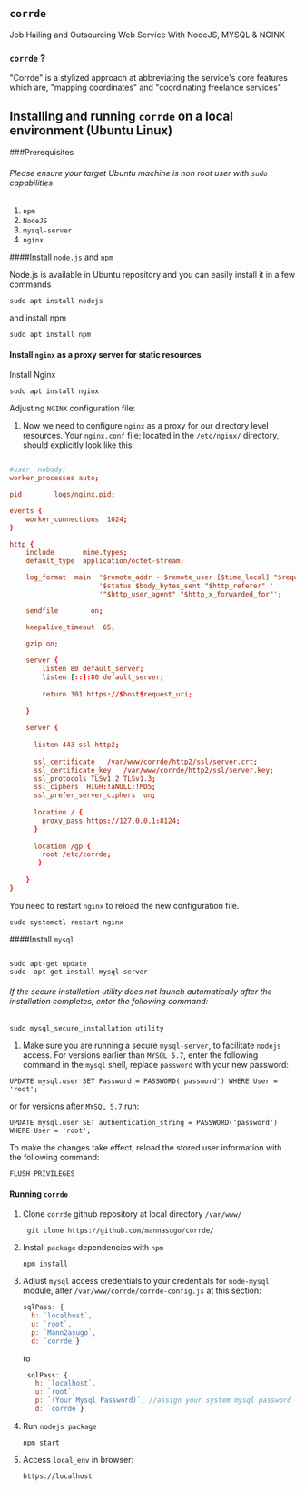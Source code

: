 ## `corrde`

Job Hailing and Outsourcing Web Service With NodeJS, MYSQL & NGINX

### `corrde` ?

"Corrde" is a stylized approach at abbreviating the service's core features which are, "mapping coordinates" and "coordinating freelance services"

## Installing and running `corrde` on a local environment (Ubuntu Linux)

###Prerequisites

###### Please ensure your target Ubuntu machine is non root user with `sudo` capabilities

1. ``npm``
2. ```NodeJS```
3. ````mysql-server````
4. ``nginx``

####Install `node.js` and `npm`

Node.js is available in Ubuntu repository and you can easily install it in a few commands

```shell
sudo apt install nodejs
```

and install npm

```shell
sudo apt install npm
```

#### Install `nginx` as a proxy server for static resources

Install Nginx

```shell
sudo apt install nginx
```

Adjusting `NGINX` configuration file:

1. Now we need to configure `nginx` as a proxy for our directory level resources. Your `nginx.conf` file; located in the `/etc/nginx/` directory, should explicitly look like this:
```conf

#user  nobody;
worker_processes auto;

pid        logs/nginx.pid;

events {
    worker_connections  1024;
}

http {
    include       mime.types;
    default_type  application/octet-stream;

    log_format  main  '$remote_addr - $remote_user [$time_local] "$request" '
                      '$status $body_bytes_sent "$http_referer" '
                      '"$http_user_agent" "$http_x_forwarded_for"';

    sendfile        on;

    keepalive_timeout  65;

    gzip on;
		
    server {
    	listen 80 default_server;
    	listen [::]:80 default_server;
    	
    	return 301 https://$host$request_uri;
    	
    }
    
    server {
    
      listen 443 ssl http2;
      
      ssl_certificate   /var/www/corrde/http2/ssl/server.crt;
      ssl_certificate_key   /var/www/corrde/http2/ssl/server.key;
      ssl_protocols TLSv1.2 TLSv1.3;
      ssl_ciphers  HIGH:!aNULL:!MD5;
      ssl_prefer_server_ciphers  on;
      
      location / {
        proxy_pass https://127.0.0.1:8124;
      }
      
      location /gp {
        root /etc/corrde;
       }		
       
    }
}
```

You need to restart `nginx` to reload the new configuration file.

```shell
sudo systemctl restart nginx
```

####Install `mysql`

```shell

sudo apt-get update
sudo  apt-get install mysql-server

```

###### If the secure installation utility does not launch automatically after the installation completes, enter the following command:

```shell
sudo mysql_secure_installation utility
```

1. Make sure you are running a secure `mysql-server`, to facilitate `nodejs` access. For versions earlier than `MYSQL 5.7`, enter the following command in the `mysql` shell, replace `password` with your new password:

```mysql
UPDATE mysql.user SET Password = PASSWORD('password') WHERE User = 'root';
```

 or for versions after `MYSQL 5.7` run:

```mysql
UPDATE mysql.user SET authentication_string = PASSWORD('password') WHERE User = 'root';
```

To make the changes take effect, reload the stored user information with the following command:

```mysql
FLUSH PRIVILEGES
```

#### Running `corrde`

1. Clone `corrde` github repository at local directory `/var/www/`

   ```shell
    git clone https://github.com/mannasugo/corrde/
   ```
2. Install `package` dependencies with `npm`

    ```shell
    npm install
    ```
3. Adjust `mysql` access credentials to your credentials for `node-mysql` module, alter `/var/www/corrde/corrde-config.js` at this section:

    ```js
    sqlPass: {
      h: `localhost`,
      u: `root`,
      p: `Mann2asugo`,
      d: `corrde`}
    ```
   to
   
   ```js
    sqlPass: {
      h: `localhost`,
      u: `root`,
      p: `(Your Mysql Password)`, //assign your system mysql password to this element 
      d: `corrde`}
    ```

4. Run `nodejs package`

    ```shell
    npm start
    ```
    
5. Access `local_env` in browser:

    ```shell
    https://localhost
    ```